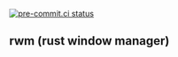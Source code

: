 [![pre-commit.ci status](https://results.pre-commit.ci/badge/github/DanielChabrowski/rwm/master.svg)](https://results.pre-commit.ci/latest/github/DanielChabrowski/rwm/master)

## rwm (rust window manager)
